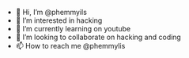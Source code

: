 - 👋 Hi, I’m @phemmyils
- 👀 I’m interested in hacking
- 🌱 I’m currently learning on youtube
- 💞️ I’m looking to collaborate on hacking and coding
- 📫 How to reach me @phemmylis

<!---
phemmyils/phemmyils is a ✨ special ✨ repository because its `README.md` (this file) appears on your GitHub profile.
You can click the Preview link to take a look at your changes.
--->
